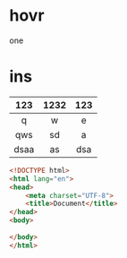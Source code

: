 # hovr
one
# ins
|123|1232|123|
|:---:|:---:|:---:|
|q|w|e|
|qws|sd|a|
|dsaa|as|dsa|
```html
<!DOCTYPE html>
<html lang="en">
<head>
	<meta charset="UTF-8">
	<title>Document</title>
</head>
<body>
	
</body>
</html>
```